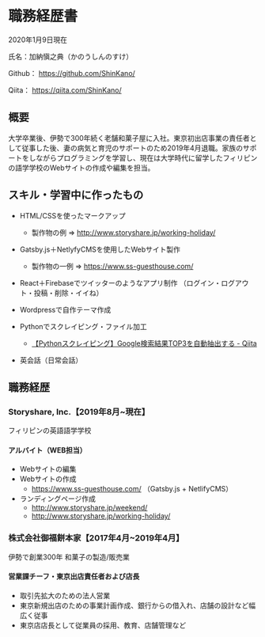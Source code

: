 # 職務経歴書
2020年1月9日現在

氏名：加納愼之典（かのうしんのすけ）

Github： https://github.com/ShinKano/

Qiita： https://qiita.com/ShinKano/


## 概要
大学卒業後、伊勢で300年続く老舗和菓子屋に入社。東京初出店事業の責任者として従事した後、妻の病気と育児のサポートのため2019年4月退職。家族のサポートをしながらプログラミングを学習し、現在は大学時代に留学したフィリピンの語学学校のWebサイトの作成や編集を担当。

## スキル・学習中に作ったもの
* HTML/CSSを使ったマークアップ
	* 製作物の例 => http://www.storyshare.jp/working-holiday/
* Gatsby.js＋NetlyfyCMSを使用したWebサイト製作
	* 製作物の一例 => https://www.ss-guesthouse.com/
* React＋Firebaseでツイッターのようなアプリ制作 （ログイン・ログアウト・投稿・削除・イイね）
* Wordpressで自作テーマ作成
* Pythonでスクレイピング・ファイル加工
	* [【Pythonスクレイピング】Google検索結果TOP3を自動抽出する - Qiita](https://qiita.com/ShinKano/items/d4b95ed809bd80329880)

* 英会話（日常会話）


## 職務経歴
### Storyshare, Inc.【2019年8月~現在】
フィリピンの英語語学学校
#### アルバイト（WEB担当）
* Webサイトの編集
* Webサイトの作成
	* https://www.ss-guesthouse.com/ （Gatsby.js + NetlifyCMS）
* ランディングページ作成
	* http://www.storyshare.jp/weekend/ 
	* http://www.storyshare.jp/working-holiday/

### 株式会社御福餅本家【2017年4月~2019年4月】
伊勢で創業300年 和菓子の製造/販売業
#### 営業課チーフ・東京出店責任者および店長
* 取引先拡大のための法人営業
* 東京新規出店のための事業計画作成、銀行からの借入れ、店舗の設計など幅広く従事
* 東京店店長として従業員の採用、教育、店舗管理など


